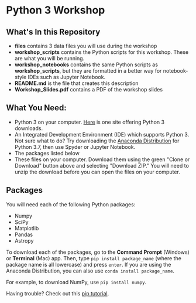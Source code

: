 # Python 3 Workshop

## What's In this Repository
* **files** contains 3 data files you will use during the workshop
* **workshop_scripts** contains the Python scripts for this workshop. These are what you will be running. 
* **workshop_notebooks** contains the same Python scripts as **workshop_scripts**, but they are formatted in a better way for notebook-style IDEs such as Jupyter Notebook. 
* **README.md** is the file that creates this description
* **Workshop_Slides.pdf** contains a PDF of the workshop slides

## What You Need:
* Python 3 on your computer. [Here](https://www.python.org/downloads/) is one site offering Python 3 downloads. 
* An Integrated Development Environment (IDE) which supports Python 3. Not sure what to do? Try downloading the [Anaconda Distribution](https://www.anaconda.com/products/individual) for Python 3.7, then use Spyder or Jupyter Notebook.
* The packages listed below 
* These files on your computer. Download them using the green "Clone or Download" button above and selecting "Download ZIP." You will need to unzip the download before you can open the files on your computer.  

## Packages
You will need each of the following Python packages:
* Numpy
* SciPy
* Matplotlib
* Pandas
* Astropy

To download each of the packages, go to the **Command Prompt** (Windows) or **Terminal** (Mac) app. Then, type ```pip install package_name``` (where the package name is all lowercase) and press ```enter```. If you are using the Anaconda Distribution, you can also use ```conda install package_name```.

For example, to download NumPy, use ```pip install numpy```.

Having trouble? Check out this [pip tutorial](https://www.pythonforbeginners.com/basics/python-pip-usage/).

